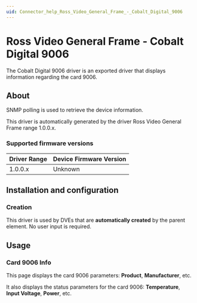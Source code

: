 ```yaml
---
uid: Connector_help_Ross_Video_General_Frame_-_Cobalt_Digital_9006
---
```


# Ross Video General Frame - Cobalt Digital 9006

The Cobalt Digital 9006 driver is an exported driver that displays information regarding the card 9006.

## About

SNMP polling is used to retrieve the device information.

This driver is automatically generated by the driver Ross Video General Frame range 1.0.0.x.

### Supported firmware versions

| **Driver Range** | **Device Firmware Version** |
|------------------|-----------------------------|
| 1.0.0.x          | Unknown                     |

## Installation and configuration

### Creation

This driver is used by DVEs that are **automatically created** by the parent element. No user input is required.

## Usage

### Card 9006 Info

This page displays the card 9006 parameters: **Product**, **Manufacturer**, etc.

It also displays the status parameters for the card 9006: **Temperature**, **Input Voltage**, **Power**, etc.
